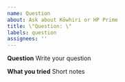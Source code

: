 ```yaml
---
name: Question
about: Ask about Kōwhiri or HP Prime
title: \"Question: \"
labels: question
assignees: ''
---
```


**Question**
Write your question

**What you tried**
Short notes